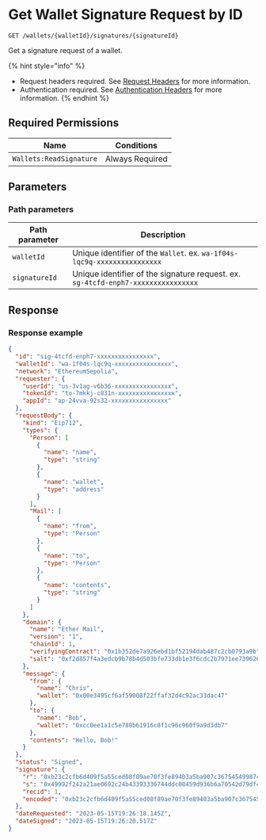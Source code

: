 # Get Wallet Signature Request by ID

`GET /wallets/{walletId}/signatures/{signatureId}`

Get a signature request of a wallet.

{% hint style="info" %}
* Request headers required. See [Request Headers](../../advanced-topics/authentication/request-headers.md) for more information.
* Authentication required. See [Authentication Headers](../../advanced-topics/authentication/request-headers.md#authentication-headers) for more information.
{% endhint %}

## Required Permissions

| Name                    | Conditions      |
| ----------------------- | --------------- |
| `Wallets:ReadSignature` | Always Required |

## Parameters <a href="#parameters.1" id="parameters.1"></a>

### Path parameters <a href="#path-parameters" id="path-parameters"></a>

| Path parameter | Description                                                                       |
| -------------- | --------------------------------------------------------------------------------- |
| `walletId`     | Unique identifier of the `Wallet`. ex. `wa-1f04s-lqc9q-xxxxxxxxxxxxxxxx`          |
| `signatureId`  | Unique identifier of the signature request. ex. `sg-4tcfd-enph7-xxxxxxxxxxxxxxxx` |

## Response <a href="#response" id="response"></a>

### Response example <a href="#response-example" id="response-example"></a>

```json
{
  "id": "sig-4tcfd-enph7-xxxxxxxxxxxxxxxx",
  "walletId": "wa-1f04s-lqc9q-xxxxxxxxxxxxxxxx",
  "network": "EthereumSepolia",
  "requester": {
    "userId": "us-3v1ag-v6b36-xxxxxxxxxxxxxxxx",
    "tokenId": "to-7mkkj-c831n-xxxxxxxxxxxxxxxx",
    "appId": "ap-24vva-92s32-xxxxxxxxxxxxxxxx"
  },
  "requestBody": {
    "kind": "Eip712",
    "types": {
      "Person": [
        {
          "name": "name",
          "type": "string"
        },
        {
          "name": "wallet",
          "type": "address"
        }
      ],
      "Mail": [
        {
          "name": "from",
          "type": "Person"
        },
        {
          "name": "to",
          "type": "Person"
        },
        {
          "name": "contents",
          "type": "string"
        }
      ]
    },
    "domain": {
      "name": "Ether Mail",
      "version": "1",
      "chainId": 1,
      "verifyingContract": "0x1b352de7a926ebd1bf52194dab487c2cb0793a9b",
      "salt": "0xf2d857f4a3edcb9b78b4d503bfe733db1e3f6cdc2b7971ee739626c97e86a558"
    },
    "message": {
      "from": {
        "name": "Chris",
        "wallet": "0x00e3495cf6af59008f22ffaf32d4c92ac33dac47"
      },
      "to": {
        "name": "Bob",
        "wallet": "0xcc0ee1a1c5e788b61916c8f1c96c960f9a9d3db7"
      },
      "contents": "Hello, Bob!"
    }
  },
  "status": "Signed",
  "signature": {
    "r": "0xb23c2cfb6d409f5a55ced08f89ae70f3fe89403a5ba907c367545499874f1c7f",
    "s": "0x49992f242a21ae0692c24b43393336744ddc08459d936b6a70542d79df4f66f0",
    "recid": 1,
    "encoded": "0xb23c2cfb6d409f5a55ced08f89ae70f3fe89403a5ba907c367545499874f1c7f49992f242a21ae0692c24b43393336744ddc08459d936b6a70542d79df4f66f01c"
  },
  "dateRequested": "2023-05-15T19:26:18.145Z",
  "dateSigned": "2023-05-15T19:26:20.517Z"
}
```
